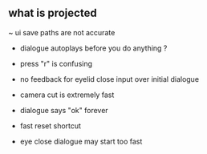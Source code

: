 what is projected
---
~ ui save paths are not accurate

- dialogue autoplays before you do anything ?
- press "r" is confusing
- no feedback for eyelid close input over initial dialogue
- camera cut is extremely fast
- dialogue says "ok" forever

- fast reset shortcut
- eye close dialogue may start too fast